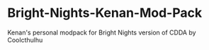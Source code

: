 # Bright-Nights-Kenan-Mod-Pack
Kenan's personal modpack for Bright Nights version of CDDA by Coolcthulhu
